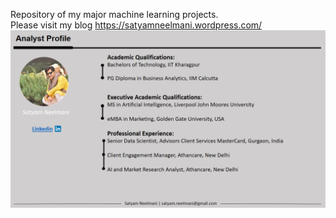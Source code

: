 Repository of my major machine learning projects. <br>
Please visit my blog https://satyamneelmani.wordpress.com/
<img src="https://github.com/SatyamNeelmani/SatyamNeelmani/blob/a0a150688d54fdbcb5e3680adac170c4118c47c6/Satyam%20Neelmani%20Profile.png"></a>
 
 

